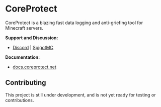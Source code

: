 CoreProtect
===========

CoreProtect is a blazing fast data logging and anti-griefing tool for Minecraft servers.

**Support and Discussion:**
 - [Discord](https://discord.gg/b4DZ4jy) | [SpigotMC](https://www.spigotmc.org/threads/coreprotect.73929/page-9999)

**Documentation:**
- [docs.coreprotect.net](http://docs.coreprotect.net)

Contributing
------
This project is still under development, and is not yet ready for testing or contributions.